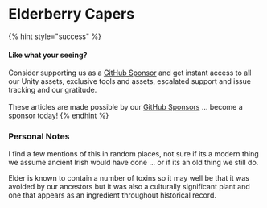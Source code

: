 # Elderberry Capers

{% hint style="success" %}
#### Like what your seeing?

Consider supporting us as a [GitHub Sponsor](../../../../become-a-sponsor.md) and get instant access to all our Unity assets, exclusive tools and assets, escalated support and issue tracking and our gratitude.\
\
These articles are made possible by our [GitHub Sponsors](https://github.com/sponsors/heathen-engineering) ... become a sponsor today!
{% endhint %}

### Personal Notes

I find a few mentions of this in random places, not sure if its a modern thing we assume ancient Irish would have done ... or if its an old thing we still do.

Elder is known to contain a number of toxins so it may well be that it was avoided by our ancestors but it was also a culturally significant plant and one that appears as an ingredient throughout historical record.&#x20;
